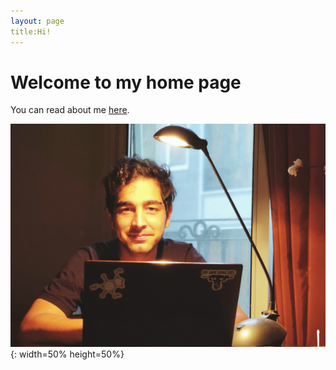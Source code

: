 ```yaml
---
layout: page
title:Hi!
---
```


 Welcome to my home page
=============


You can read about me [here](http://magronox.github.io/about).

![picture of me](https://github.com/Magronox/Magronox.github.io/blob/master/images/A259.png?raw=true){: width=50% height=50%}
